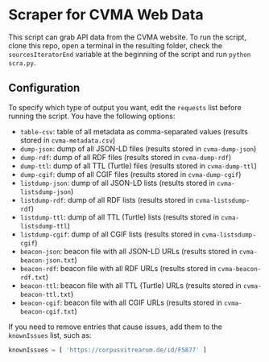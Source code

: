 # Scraper for CVMA Web Data

This script can grab API data from the CVMA website. To run the script, clone this repo, open a terminal in the resulting folder, check the `sourcesIteratorEnd` variable at the beginning of the script and run `python scra.py`.

## Configuration

To specify which type of output you want, edit the `requests` list before running the script. You have the following options:

- `table-csv`: table of all metadata as comma-separated values (results stored in `cvma-metadata.csv`)
- `dump-json`: dump of all JSON-LD files (results stored in `cvma-dump-json`)
- `dump-rdf`: dump of all RDF files (results stored in `cvma-dump-rdf`)
- `dump-ttl`: dump of all TTL (Turtle) files (results stored in `cvma-dump-ttl`)
- `dump-cgif`: dump of all CGIF files (results stored in `cvma-dump-cgif`)
- `listdump-json`: dump of all JSON-LD lists (results stored in `cvma-listsdump-json`)
- `listdump-rdf`: dump of all RDF lists (results stored in `cvma-listsdump-rdf`)
- `listdump-ttl`: dump of all TTL (Turtle) lists (results stored in `cvma-listsdump-ttl`)
- `listdump-cgif`: dump of all CGIF lists (results stored in `cvma-listsdump-cgif`)
- `beacon-json`: beacon file with all JSON-LD URLs (results stored in `cvma-beacon-json.txt`)
- `beacon-rdf`: beacon file with all RDF URLs (results stored in `cvma-beacon-rdf.txt`)
- `beacon-ttl`: beacon file with all TTL (Turtle) URLs (results stored in `cvma-beacon-ttl.txt`)
- `beacon-cgif`: beacon file with all CGIF URLs (results stored in `cvma-beacon-cgif.txt`)

If you need to remove entries that cause issues, add them to the `knownIssues` list, such as:

```python
knownIssues = [ 'https://corpusvitrearum.de/id/F5877' ]
```